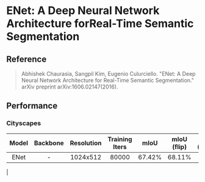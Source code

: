 # ENet: A Deep Neural Network Architecture forReal-Time Semantic Segmentation

## Reference
> Abhishek Chaurasia, Sangpil Kim, Eugenio Culurciello. "ENet: A Deep Neural Network Architecture for
Real-Time Semantic Segmentation." arXiv preprint arXiv:1606.02147(2016).

## Performance

### Cityscapes

| Model | Backbone | Resolution | Training Iters | mIoU | mIoU (flip) | mIoU (ms+flip) | Links |
|:-:|:-:|:-:|:-:|:-:|:-:|:-:|:-:|
|ENet|-|1024x512|80000|67.42%|68.11%|67.99%|[model](https://bj.bcebos.com/paddleseg/dygraph/cityscapes/bisenetv1_cityscapes_1024x512_160k/model.pdparams)\|[log](https://bj.bcebos.com/paddleseg/dygraph/cityscapes/bisenetv1_cityscapes_1024x512_160k/train.log)\|[vdl](https://paddlepaddle.org.cn/paddle/visualdl/service/app?id=5d57386cdfcdb6a6bcb5135af134a0f2)|
|
